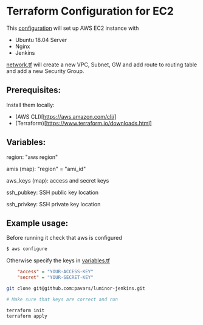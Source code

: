 # Terraform Configuration for EC2

This [configuration](./main.tf) will set up AWS EC2 instance with

* Ubuntu 18.04 Server
* Nginx
* Jenkins

[network.tf](./network.tf) will create a new VPC, Subnet, GW and add route to routing table and add a new Security Group.


## Prerequisites:

Install them locally:

* (AWS CLI)[https://aws.amazon.com/cli/]
* (Terraform)[https://www.terraform.io/downloads.html]


## Variables:

region: "aws region"

amis (map): "region" = "ami_id"

aws_keys (map): access and secret keys

ssh_pubkey: SSH public key location

ssh_privkey: SSH private key location


## Example usage:

Before running it check that aws is configured

```bash
$ aws configure
```

Otherwise specify the keys in [variables.tf](./variables.tf)

```ini
    "access" = "YOUR-ACCESS-KEY"
    "secret" = "YOUR-SECRET-KEY"
```


```bash
git clone git@github.com:pavars/luminor-jenkins.git

# Make sure that keys are correct and run

terraform init
terraform apply

```
